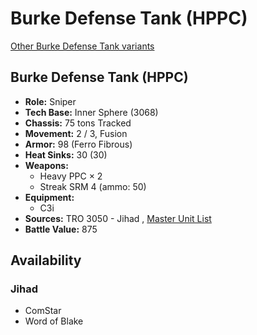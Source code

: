 # Burke Defense Tank (HPPC) 

[Other Burke Defense Tank variants](../burke_defense_tank.md) 

## Burke Defense Tank (HPPC) 

- **Role:** Sniper 
- **Tech Base:** Inner Sphere (3068) 
- **Chassis:** 75 tons Tracked 
- **Movement:** 2 / 3, Fusion 
- **Armor:** 98 (Ferro Fibrous) 
- **Heat Sinks:** 30 (30) 
- **Weapons:** 
  - Heavy PPC × 2 
  - Streak SRM 4 (ammo: 50) 
- **Equipment:** 
  - C3i 
- **Sources:** TRO 3050 - Jihad , [Master Unit List](http://masterunitlist.info/Unit/Details/443/burke-defense-tank-hppc) 
- **Battle Value:** 875 

## Availability 

### Jihad 

- ComStar 
- Word of Blake 

